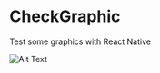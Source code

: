 # CheckGraphic
Test some graphics with React Native

![Alt Text](https://media.giphy.com/media/vFKqnCdLPNOKc/giphy.gif)
